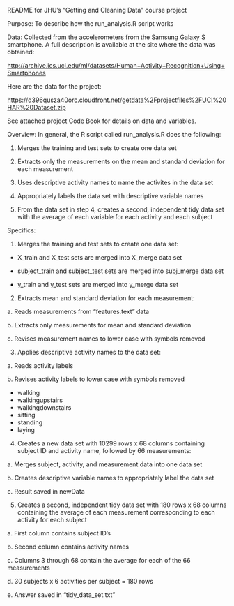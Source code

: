 README for JHU’s “Getting and Cleaning Data” course project

Purpose:  To describe how the run_analysis.R script works

Data:  Collected from the accelerometers from the Samsung Galaxy S smartphone. A full description is available at the site where the data was obtained: 

http://archive.ics.uci.edu/ml/datasets/Human+Activity+Recognition+Using+Smartphones 

Here are the data for the project: 

https://d396qusza40orc.cloudfront.net/getdata%2Fprojectfiles%2FUCI%20HAR%20Dataset.zip

See attached project Code Book for details on data and variables.

Overview:  In general, the R script called run_analysis.R does the following:

1. Merges the training and test sets to create one data set

2. Extracts only the measurements on the mean and standard deviation for each measurement

3. Uses descriptive activity names to name the activites in the data set

4. Appropriately labels the data set with descriptive variable names

5. From the data set in step 4, creates a second, independent tidy data set with the average of each variable for each activity and each subject

Specifics:

1. Merges the training and test sets to create one data set:

* X_train and X_test sets are merged into X_merge data set

* subject_train and subject_test sets are merged into subj_merge data set

* y_train and y_test sets are merged into y_merge data set

2. Extracts mean and standard deviation for each measurement:

a. Reads measurements from “features.text” data

b. Extracts only measurements for mean and standard deviation

c. Revises measurement names to lower case with symbols removed

3. Applies descriptive activity names to the data set:

a. Reads activity labels

b. Revises activity labels to lower case with symbols removed
- walking
- walkingupstairs
- walkingdownstairs
- sitting
- standing
- laying

4. Creates a new data set with 10299 rows x 68 columns containing subject ID and activity name, followed by 66 measurements:

a. Merges subject, activity, and measurement data into one data set

b. Creates descriptive variable names to appropriately label the data set

c. Result saved in newData

5. Creates a second, independent tidy data set with 180 rows x 68 columns containing the average of each measurement corresponding to each activity for each subject

a. First column contains subject ID’s

b. Second column contains activity names

c. Columns 3 through 68 contain the average for each of the 66 measurements

d. 30 subjects x 6 activities per subject = 180 rows

e. Answer saved in “tidy_data_set.txt” 
